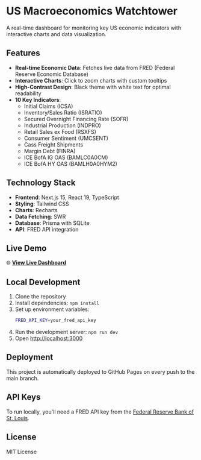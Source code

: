 # US Macroeconomics Watchtower

A real-time dashboard for monitoring key US economic indicators with interactive charts and data visualization.

## Features

- **Real-time Economic Data**: Fetches live data from FRED (Federal Reserve Economic Database)
- **Interactive Charts**: Click to zoom charts with custom tooltips
- **High-Contrast Design**: Black theme with white text for optimal readability
- **10 Key Indicators**: 
  - Initial Claims (ICSA)
  - Inventory/Sales Ratio (ISRATIO)
  - Secured Overnight Financing Rate (SOFR)
  - Industrial Production (INDPRO)
  - Retail Sales ex Food (RSXFS)
  - Consumer Sentiment (UMCSENT)
  - Cass Freight Shipments
  - Margin Debt (FINRA)
  - ICE BofA IG OAS (BAMLC0A0CM)
  - ICE BofA HY OAS (BAMLH0A0HYM2)

## Technology Stack

- **Frontend**: Next.js 15, React 19, TypeScript
- **Styling**: Tailwind CSS
- **Charts**: Recharts
- **Data Fetching**: SWR
- **Database**: Prisma with SQLite
- **API**: FRED API integration

## Live Demo

🌐 **[View Live Dashboard](https://sntaind.github.io/macro-watchtower/)**

## Local Development

1. Clone the repository
2. Install dependencies: `npm install`
3. Set up environment variables:
   ```bash
   FRED_API_KEY=your_fred_api_key
   ```
4. Run the development server: `npm run dev`
5. Open [http://localhost:3000](http://localhost:3000)

## Deployment

This project is automatically deployed to GitHub Pages on every push to the main branch.

## API Keys

To run locally, you'll need a FRED API key from the [Federal Reserve Bank of St. Louis](https://fred.stlouisfed.org/docs/api/api_key.html).

## License

MIT License
